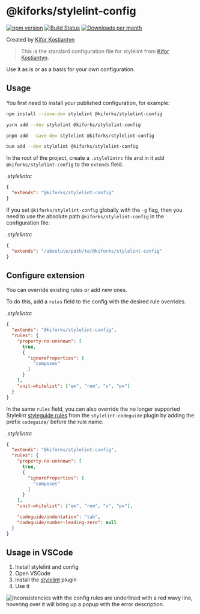 # @kiforks/stylelint-config

[![npm version](https://img.shields.io/npm/v/@kiforks/stylelint-config?logo=npm&logoColor=fff)](https://www.npmjs.com/package/@kiforks/stylelint-config)
[![Build Status](https://img.shields.io/github/actions/workflow/status/kiforks/stylelint-config/cd.yml?query=workflow%3Adeploys&logo=github)](https://github.com/kiforks/stylelint-config/actions/workflows/cd.yml?query=workflow%3Adeploy)
[![Downloads per month](https://img.shields.io/npm/dm/@kiforks/stylelint-config)](https://npmcharts.com/compare/@kiforks/stylelint-config)

Created by [Kifor Kostiantyn][author-url]

> This is the standard configuration file for stylelint from [Kifor Kostiantyn](https://www.linkedin.com/in/kiforks/).

Use it as is or as a basis for your own configuration.

## Usage

You first need to install your published configuration, for example:

<!--DOCUSAURUS_CODE_TABS-->
<!--npm-->

```bash
npm install --save-dev stylelint @kiforks/stylelint-config
```

<!--yarn-->

```bash
yarn add --dev stylelint @kiforks/stylelint-config
```

<!--pnpm-->

```bash
pnpm add --save-dev stylelint @kiforks/stylelint-config
```

<!--bun-->

```bash
bun add --dev stylelint @kiforks/stylelint-config
```

In the root of the project, create a `.stylelintrc` file and in it add `@kiforks/stylelint-config` to the `extends` field.

_.stylelintrc_

```json
{
  "extends": "@kiforks/stylelint-config"
}
```

If you set `@kiforks/stylelint-config` globally with the `-g` flag, then you need to use the absolute path `@kiforks/stylelint-config` in the configuration file:

_.stylelintrc_

```json
{
  "extends": "/absolute/path/to/@kiforks/stylelint-config"
}
```

## Configure extension

You can override existing rules or add new ones.

To do this, add a `rules` field to the config with the desired rule overrides.

_.stylelintrc_

```json
{
  "extends": "@kiforks/stylelint-config",
  "rules": {
    "property-no-unknown": [
      true,
      {
        "ignoreProperties": [
          "composes"
        ]
      }
    ],
    "unit-whitelist": ["em", "rem", "s", "px"]
  }
}
```

In the same `rules` field, you can also override the no longer supported Stylelint [styleguide rules](https://github.com/firefoxic/stylelint-codeguide/blob/main/docs/user-guide/rules.md#rules) from the `stylelint-codeguide` plugin by adding the prefix `codeguide/` before the rule name.

_.stylelintrc_

```json
{
  "extends": "@kiforks/stylelint-config",
  "rules": {
    "property-no-unknown": [
      true,
      {
        "ignoreProperties": [
          "composes"
        ]
      }
    ],
    "unit-whitelist": ["em", "rem", "s", "px"],

    "codeguide/indentation": "tab",
    "codeguide/number-leading-zero": null
  }
}
```

## Usage in VSCode

1. Install stylelint and config
2. Open VSCode
3. Install the [stylelint](https://marketplace.visualstudio.com/items?itemName=stylelint.vscode-stylelint) plugin
4. Use it

![Inconsistencies with the config rules are underlined with a red wavy line, hovering over it will bring up a popup with the error description.](assets/images/vscode-error.png)

[author-url]: https://www.linkedin.com/in/kiforks/










